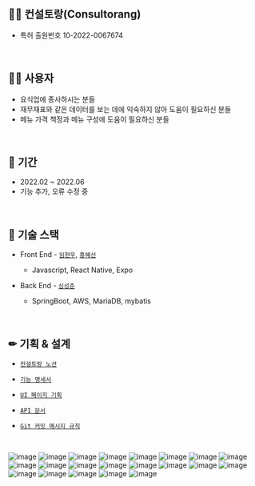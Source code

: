 ## 👨‍🍳 컨설토랑(Consultorang)
  + 특허 출원번호 10-2022-0067674
<br>

## 🤷‍♂️ 사용자
  - 요식업에 종사하시는 분들
  - 재무재표와 같은 데이터를 보는 데에 익숙하지 않아 도움이 필요하신 분들
  - 메뉴 가격 책정과 메뉴 구성에 도움이 필요하신 분들

<br>

## 📆 기간
  - 2022.02 ~ 2022.06
  - 기능 추가, 오류 수정 중


<br>

## 📗 기술 스택
  - Front End - [`임현우`](https://github.com/Myunwoo), [`홍혜선`](https://github.com/heasun0111)
    - Javascript, React Native, Expo
    
  - Back End - [`심성준`](https://github.com/Seongjunsim)
    - SpringBoot, AWS, MariaDB, mybatis

<br>

## ✏ 기획 & 설계
  - [`컨설토랑 노션`](https://www.notion.so/8cfb9817f91345568e14303b13959d21)

  - [`기능 명세서`](https://www.notion.so/Information-Architecture-07caf604fea047c295f0b7f5adbbe0fb)

  - [`UI 페이지 기획`](https://www.notion.so/Site-Map-32c2a43e20cb45bd921f564f0560324c)

  - [`API 문서`](https://www.notion.so/API-89165782e52a4d83b9004800c4130caf)

  - [`Git 커밋 메시지 규칙`](https://www.notion.so/202cb8da20cf4cc1a28aa212f5fffc86)

<br>

![image](https://user-images.githubusercontent.com/63415602/172267511-f4092947-240f-481d-b91b-b707a611fbd6.png)
![image](https://user-images.githubusercontent.com/63415602/172267575-c87fb0e7-2f34-4f13-bd38-e5d4738f9178.png)
![image](https://user-images.githubusercontent.com/63415602/172267612-65869e17-efb3-4fee-aaa6-9ee7659af378.png)
![image](https://user-images.githubusercontent.com/63415602/172267644-93046264-e99b-4a27-8858-7c512ac4eba7.png)
![image](https://user-images.githubusercontent.com/63415602/172267661-647bde2b-3107-423a-9bea-f36d8c6c0844.png)
![image](https://user-images.githubusercontent.com/63415602/172267707-fb51608a-6b9e-4efb-b2a1-c62b3e9fd5a3.png)
![image](https://user-images.githubusercontent.com/63415602/172267743-c84de917-2370-46a1-bf8e-1dd1d6bd5dc3.png)
![image](https://user-images.githubusercontent.com/63415602/172267807-d9abaedd-8eae-4396-8b2e-afd5d35b4b86.png)
![image](https://user-images.githubusercontent.com/63415602/172267825-f44bff82-a91c-48ea-aa92-d96fffb2dbac.png)
![image](https://user-images.githubusercontent.com/63415602/172267844-2c8f93da-bc18-4734-83f6-7025ec41e0f3.png)
![image](https://user-images.githubusercontent.com/63415602/172267872-ed2efb95-ddaf-4034-ac88-386cb5b7bcba.png)
![image](https://user-images.githubusercontent.com/63415602/172267907-2b6feba1-51f8-4be9-848b-858427baf2c8.png)
![image](https://user-images.githubusercontent.com/63415602/172267931-54d38598-ed10-471c-9222-9b4a4f6708e6.png)
![image](https://user-images.githubusercontent.com/63415602/172267950-36fa777f-a260-4bd3-8d5d-a4e9595cdd9e.png)
![image](https://user-images.githubusercontent.com/63415602/172267970-c70f0e58-9449-409d-ae71-56d8f42842a8.png)
![image](https://user-images.githubusercontent.com/63415602/172267993-a12ce905-58d9-4165-b62e-266738422133.png)
![image](https://user-images.githubusercontent.com/63415602/172268016-9a0077e5-0954-49ae-b7f5-fb58d166d032.png)
![image](https://user-images.githubusercontent.com/63415602/172268034-61b2e9da-6dfa-42c6-b757-989d6e3d04fa.png)
![image](https://user-images.githubusercontent.com/63415602/172268054-3f48bf6d-a87a-415e-9644-7c28c0e0a75a.png)
![image](https://user-images.githubusercontent.com/63415602/172268070-739bc7a9-afa3-4684-ba26-2642eff9e0d1.png)
![image](https://user-images.githubusercontent.com/63415602/172268096-2177af05-cb03-444f-86b8-e752dbd94e6e.png)
